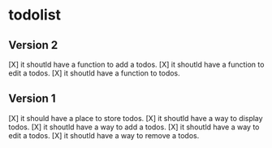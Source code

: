 # todolist

## Version 2
[X] it shoutld have a function to add a todos.
[X] it shoutld have a function to edit a todos.
[X] it shoutld have a function to todos.
## Version 1
[X] it should have a place to store todos.
[X] it shoutld have a way to display todos.
[X] it shoutld have a way to add a todos.
[X] it shoutld have a way to edit a todos.
[X] it shoutld have a way to remove a todos.